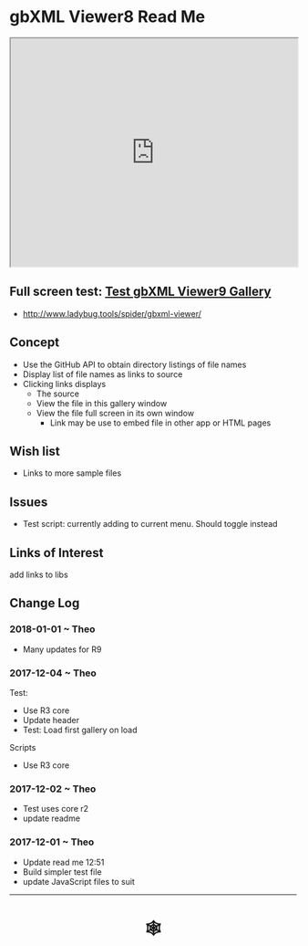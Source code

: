 <span style=display:none; >[You are now in a GitHub source code view - click this link to view Read Me file as a web page](http://www.ladybug.tools/spider/index.html#gbxml-viewer/r9/gbxml-viewer9-02-gallery/README.md "View file as a web page." ) </span>

# gbXML Viewer8 Read Me


<iframe class=iframeReadMe src=http://www.ladybug.tools/spider/gbxml-viewer/r9/gbxml-viewer9-02-gallery/test-gbxml-viewer9-gallery.html width=100% height=400px >Iframes are not displayed on github.com</iframe>


## Full screen test: [Test gbXML Viewer9 Gallery]( http://www.ladybug.tools/spider/gbxml-viewer/r9/gbxml-viewer9-02-gallery/test-gbxml-viewer9-gallery.html )


* <http://www.ladybug.tools/spider/gbxml-viewer/>

## Concept

* Use the GitHub API to obtain directory listings of file names
* Display list of file names as links to source
* Clicking links displays
	* The source
	* View the file in this gallery window
	* View the file full screen in its own window
		* Link may be use to embed file in other app or HTML pages


## Wish list

* Links to more sample files


## Issues

* Test script: currently adding to current menu. Should toggle instead


## Links of Interest

add links to libs


## Change Log



### 2018-01-01 ~ Theo

* Many updates for R9

### 2017-12-04 ~ Theo

Test:

* Use R3 core
* Update header
* Test: Load first gallery on load

Scripts
* Use R3 core

### 2017-12-02 ~ Theo

* Test uses core r2
* update readme

### 2017-12-01 ~ Theo

* Update read me
12:51
* Build simpler test file
* update JavaScript files to suit

***


# <center title="hello!" ><a href=javascript:window.scrollTo(0,0); style=text-decoration:none; > &#x1f578; </a></center>



